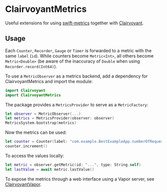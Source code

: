 # ClairvoyantMetrics

Useful extensions for using [swift-metrics](https://github.com/apple/swift-metrics) together with [Clairvoyant](https://github.com/christophhagen/Clairvoyant).

## Usage 

Each `Counter`, `Recorder`, `Gauge` or `Timer` is forwarded to a metric with the same `label` (`id`). 
While counters become `Metric<Int>`, all others become `Metric<Double>` (be aware of the inaccuracy of `Double` when using `Recorder.record(Int64)`).

To use a `MetricObserver` as a metrics backend, add a dependency for ClairvoyantMetrics and import the module:

```swift
import Clairvoyant
import ClairvoyantMetrics
```

The package provides a `MetricsProvider` to serve as a `MetricFactory`:

```swift
let observer = MetricObserver(...)
let metrics = MetricsProvider(observer: observer)
MetricsSystem.bootstrap(metrics)
```

Now the metrics can be used:

```swift
let counter = Counter(label: "com.example.BestExampleApp.numberOfRequests")
counter.increment()
```

To access the values locally:

```swift
let metric = observer.getMetric(id: "...", type: String.self)
let lastValue = await metric.lastValue()
```

To expose the metrics through a web interface using a Vapor server, see [ClairvoyantVapor](https://github.com/christophhagen/ClairvoyantVapor).
